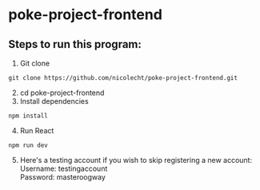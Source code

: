 # poke-project-frontend

## Steps to run this program:
1. Git clone
```
git clone https://github.com/nicolecht/poke-project-frontend.git
```
2. cd poke-project-frontend
3. Install dependencies 
```
npm install
```
4. Run React
```
npm run dev
```
5. Here's a testing account if you wish to skip registering a new account:<br>
Username: testingaccount <br>
Password: masteroogway